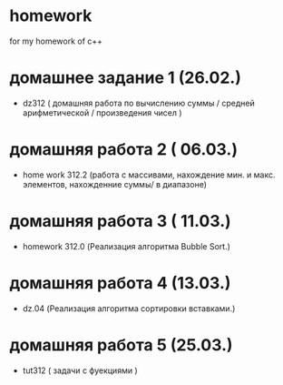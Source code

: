 # homework
 for my homework of c++
# домашнее задание 1 (26.02.)
- dz312 ( домашняя работа по вычислению суммы / средней арифметической / произведения чисел )
# домашняя работа 2 ( 06.03.)
- home work 312.2 (работа с массивами, нахождение мин. и макс. элементов, нахожденние суммы/ в диапазоне) 
# домашняя работа 3 ( 11.03.)
- homework 312.0 (Реализация алгоритма Bubble Sort.)
# домашняя работа 4 (13.03.)
- dz.04 (Реализация алгоритма сортировки вставками.)
# домашняя работа 5 (25.03.)
- tut312 ( задачи с фуекциями )
 
